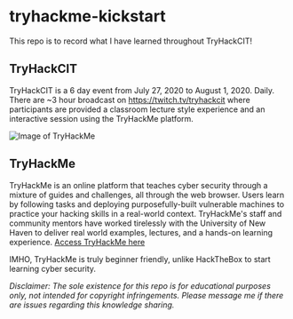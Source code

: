 # tryhackme-kickstart
This repo is to record what I have learned throughout TryHackCIT!


## TryHackCIT
TryHackCIT is a 6 day event from July 27, 2020 to August 1, 2020. Daily.
There are ~3 hour broadcast on https://twitch.tv/tryhackcit where participants are provided a classroom lecture style experience and an interactive session using the TryHackMe platform.

![Image of TryHackMe](https://cdn.discordapp.com/attachments/733778367664357456/737171585148125304/thm-discord.png)
## TryHackMe
TryHackMe is an online platform that teaches cyber security through a mixture of guides and challenges, all through the web browser. Users learn by following tasks and deploying purposefully-built vulnerable machines to practice your hacking skills in a real-world context. TryHackMe's staff and community mentors have worked tirelessly with the University of New Haven to deliver real world examples, lectures, and a hands-on learning experience. [Access TryHackMe here](https://tryhackme.com/)

IMHO, TryHackMe is truly beginner friendly, unlike HackTheBox to start learning cyber security.

*Disclaimer: The sole existence for this repo is for educational purposes only, not intended for copyright infringements. Please message me if there are issues regarding this knowledge sharing.*
